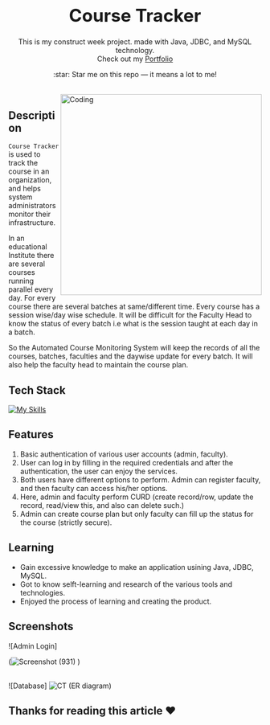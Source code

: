 
<h1 align="center" style="font-size:35px">
  <b>Course Tracker</b>
</h1>
<p align="center">
  This is my construct week project. made with Java, JDBC, and MySQL technology.
  <br/>
  Check out my <a href="https://vinu7461.github.io" target="_blank">Portfolio</a>
</p>

<p align="center">
  :star: Star me on this repo — it means a lot to me!
</p>

<br/>

<img align="right" alt="Coding" width="400" src="https://user-images.githubusercontent.com/106326042/205909166-942f1e34-2b1c-42ae-8a48-4fd80148f7ce.png">


## Description

`Course Tracker` is used to track the course in an organization, and helps system administrators monitor their infrastructure.

In an educational Institute there are several courses running parallel every day. For every course there are several batches at same/different time. Every course has a session wise/day wise schedule. It will be difficult for the Faculty Head to know the status of every batch i.e what is the session taught at each day in a batch.

So the Automated Course Monitoring System will keep the records of all the courses, batches, faculties and the daywise update for every batch. It will also help the faculty head to maintain the course plan.

## Tech Stack   

[![My Skills](https://skillicons.dev/icons?i=java,spring,mysql,git,github)](http://vinu7461.github.io/)

## Features

1. Basic authentication of various user accounts (admin, faculty).
2. User can log in by filling in the required credentials and after the authentication, the user can enjoy the services.
3. Both users have different options to perform. Admin can register faculty, and then faculty can access his/her options.
4. Here, admin and faculty perform CURD (create record/row, update the record, read/view this, and also can delete such.)
5. Admin can create course plan but only faculty can fill up the status for the course (strictly secure).

## Learning

- Gain excessive knowledge to make an application usining Java, JDBC, MySQL.
- Got to know selft-learning and research of the various tools and technologies.
- Enjoyed the process of learning and creating the product.

## Screenshots

![Admin Login]

(![Screenshot (931)](https://user-images.githubusercontent.com/106326042/205910875-4b1b49ec-4f16-413e-8504-754ac564ed21.png)
)
<br/><br/>

![Database]
![CT (ER diagram)](https://user-images.githubusercontent.com/106326042/205905610-a0992769-ac9f-4947-bd81-7b40610773dc.png)




## Thanks for reading this article ❤️
